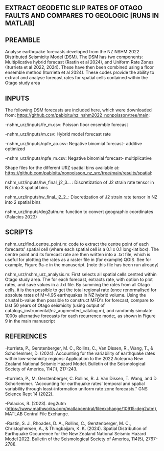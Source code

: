 ## EXTRACT GEODETIC SLIP RATES OF OTAGO FAULTS AND COMPARES TO GEOLOGIC [RUNS IN MATLAB]

## PREAMBLE

Analyse earthquake forecasts developed from the NZ NSHM 2022 Distributed Seismicity Model (DSM). The DSM has two components: Multiplicative hybrid forecast (Rastin et al 2024), and Uniform Rate Zones (Iturrieta et al 2022, 2024). These have then been combined using a floor ensemble method (Iturrieta et al 2024). These codes provide the ability to extract and analyse forecast rates for spatial cells contained within the Otago study area

## INPUTS

The following DSM forecasts are included here, which were downloaded from: https://github.com/pabloitu/nz_nshm2022_nonpoisson/tree/main:

-nshm_urz/inputs/fe_m.csv: Poisson floor ensemble forecast

-nshm_urz/inputs/m.csv: Hybrid model forecast rate

-nshm_urz/inputs/npfe_ao.csv: Negative binomial forecast- additive optimized

-nshm_urz/inputs/npfe_m.csv: Negative binomial forecast- multiplicative


Shape files for the different URZ spatial bins available at: https://github.com/pabloitu/nonpoisson_nz_src/tree/main/results/spatial:

nshm_urz/inputs/hw_final_j2_3... : Discretization of J2 strain rate tensor in NZ into 3 spatial bins

nshm_urz/inputshw_final_j2_2..: Discretization of J2 strain rate tensor in NZ into 2 spatial bins

nshm_urz/inputs/deg2utm.m: function to convert geographic coordinates (Palacios 2023)

## SCRIPTS

nshm_urz/find_centre_point.m: code to extract the centre point of each forecasts' spatial cell (where each spatial cell is a 0.1 x 0.1 long-lat box). The centre point and its forecast rate are then written into a .txt file, which is useful for plotting the rates as a raster file in (for example) QGIS. See for example, Figure 9a-c in the manuscript. [note this file has been run already]

nshm_urz/nshm_urz_analysis.m: First selects all spatial cells centred within Otago study area. The for each forecast, extracts rate, with option to plot rates, and save values in a .txt file. By summing the rates from all Otago cells, it is then possible to get the total regional rate (once renormalised for absolute rates of M>4.95 earthquakes in NZ hybrid volume. Using the crustal b-value then possible to construct MFD's for forecast, compare to last 50 years of Otago seismicity (using output of catalogs_instrumental/nz_augmented_catalog.m), and randomly simulate 1000x alternative forecasts for each recurrence mode;, as shown in Figure 9 in the main manuscript


## REFERENCES

-Iturrieta, P., Gerstenberger, M. C., Rollins, C., Van Dissen, R., Wang, T., & Schorlemmer, D. (2024). Accounting for the variability of earthquake rates within low‐seismicity regions: Application to the 2022 Aotearoa New Zealand National Seismic Hazard Model. Bulletin of the Seismological Society of America, 114(1), 217-243.

-Iturrieta, P., M. Gerstenberger, C. Rollins, R. J. Van Dissen, T. Wang, and D. Schorlemmer. "Accounting for earthquake rates’ temporal and spatial variability through least-information uniform rate zone forecasts." GNS Science Rept 14 (2022).

-Palacios, R. (2023). deg2utm (https://www.mathworks.com/matlabcentral/fileexchange/10915-deg2utm), MATLAB Central File Exchange. 

-Rastin, S. J., Rhoades, D. A., Rollins, C., Gerstenberger, M. C., Christophersen, A., & Thingbaijam, K. K. (2024). Spatial Distribution of Earthquake Occurrence for the New Zealand National Seismic Hazard Model 2022. Bulletin of the Seismological Society of America, 114(5), 2767-2788.
